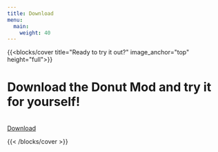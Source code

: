 ```yaml
---
title: Download
menu:
  main:
    weight: 40
---
```

{{<blocks/cover title="Ready to try it out?" image_anchor="top" height="full">}}

<h1 style="font-weight:bold;">Download the Donut Mod and try it for yourself!</h1>
<br>
<div class="mx-auto">
	<a class="btn btn-lg btn-danger mr-2 mb-4" href="https://github.com/Donut-Mod-Team/donut-mod/releases" target="_blank"">
		Download <i class="fab fa-github ml-2 "></i>
	</a>
	<p class="lead mt-5"> </p>
</div>
{{< /blocks/cover >}}
